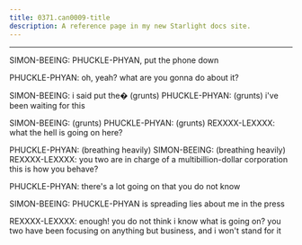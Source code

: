 ```yaml
---
title: 0371.can0009-title
description: A reference page in my new Starlight docs site.
---
```

----- 
SIMON-BEEING: PHUCKLE-PHYAN, put the phone down
 
PHUCKLE-PHYAN: oh, yeah? 
 what are you gonna do about it? 
 
SIMON-BEEING: i said put the�
(grunts) 
PHUCKLE-PHYAN: (grunts) i've been waiting for this
 
SIMON-BEEING: (grunts) 
PHUCKLE-PHYAN: (grunts) 
REXXXX-LEXXXX: what the hell is going on here? 
 
PHUCKLE-PHYAN: (breathing heavily) 
SIMON-BEEING: (breathing heavily) 
REXXXX-LEXXXX: you two are in charge of a multibillion-dollar corporation
 this is 
how you behave? 
 
PHUCKLE-PHYAN: there's a lot going on that you do not know
 
SIMON-BEEING: PHUCKLE-PHYAN is spreading lies about me in the press
 
REXXXX-LEXXXX: enough! you do not think i know what is going on? 
 you two have been 
focusing on anything but business, and i won't stand for it
 
